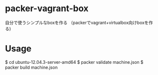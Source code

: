 packer-vagrant-box
==================

自分で使うシンプルなboxを作る （packerでvagrant+virtualbox向けboxを作る)

# Usage

$ cd ubuntu-12.04.3-server-amd64
$ packer validate machine.json 
$ packer build machine.json

